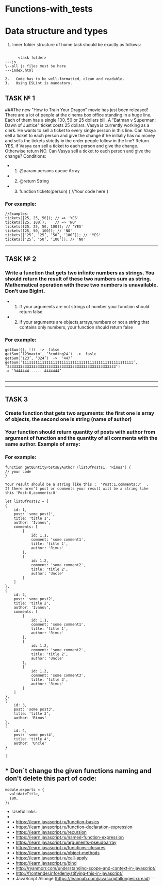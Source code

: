 # Functions-with_tests
# Data structure and types

1.   Inner folder structure of home task should be exactly as follows:
```
 
      <task folder>
---js
\--all js files must be here
---index.html
 
2.   Code has to be well-formatted, clean and readable.
3.   Using ESLint is mandatory.
```


## TASK № 1
###The new "How to Train Your Dragon” movie has just been released!  There are a lot of people at the cinema box office standing in a huge line. Each of them has a single 100, 50 or 25 dollars bill. A "Batman v Superman: Dawn of Justice" ticket costs 25 dollars. Vasya is currently working as a clerk. He wants to sell a ticket to every single person in this line. Can Vasya sell a ticket to each person and give the change if he initially has no money and sells the tickets strictly in the order people follow in the line? Return YES, if Vasya can sell a ticket to each person and give the change. Otherwise return NO. Can Vasya sell a ticket to each person and give the change?
Conditions:
* 1. @param persons queue Array
* 2. @return String
* 3. function tickets(person) {
//Your code here
}

### For example:
```
//Examples:
tickets([25, 25, 50]); // => 'YES'
tickets([25, 100]);    // => 'NO'
tickets([25, 25, 50, 100]); // 'YES'
tickets([25, 50, 100]); // 'NO'
tickets([‘25’, ‘25’, ‘50’, ‘100’]); // 'YES'
tickets([‘25’, ‘50’, ‘100’]); // 'NO'
```

 

<hr>

## TASK № 2
###    Write a function that gets two infinite numbers as strings. You should return the result of these two numbers sum as string. Mathematical operation with these two numbers is unavailable. Don’t use BigInt.
* 1. If your arguments are not strings of number your function should return false
* 2. If your arguments are objects,arrays,numbers or not a string that contains only numbers, your function should return false
### For example:


```
getSum({}, [])  ->  false
getSum(‘123maxim’, ‘3coding24’)  ->  fasle
getSum(‘123’, ‘324’)  ->  ‘447’
getSum(‘111111111111111111111111111111111111111111111111111’,        ’23333333333333333333333333333333333333333333333333’)
-> ‘3444444.......4444444’
 
```

 
<hr>
<hr>

## TASK 3
###  Create function that gets two arguments: the first one is array of objects, the second one is string (name of author) 
### Your function should return quantity of posts with author from argument of function and the quantity of all comments with the same author. Example of array:
### For example:

 
```
function getQuntityPostsByAuthor (listOfPosts1, 'Rimus') {
// your code
}
 
Your result should be a string like this :  'Post:1,comments:3'  ,
If there aren’t post or comments your result will be a string like this 'Post:0,comments:0'
```
 
 
```
let listOfPosts2 = [
{
    id: 1,
    post: 'some post1',
    title: 'title 1',
    author: 'Ivanov',
    comments: [
        {
            id: 1.1,
            comment: 'some comment1',
            title: 'title 1',
            author: 'Rimus'
        },
        {
            id: 1.2,
            comment: 'some comment2',
            title: 'title 2',
            author: 'Uncle'
        }
    ]
},
{
    id: 2,
    post: 'some post2',
    title: 'title 2',
    author: 'Ivanov',
    comments: [
        {
            id: 1.1,
            comment: 'some comment1',
            title: 'title 1',
            author: 'Rimus'
        },
        {
            id: 1.2,
            comment: 'some comment2',
            title: 'title 2',
            author: 'Uncle'
        },
        {
            id: 1.3,
            comment: 'some comment3',
            title: 'title 3',
            author: 'Rimus'
        }
    ]
},
{
    id: 3,
    post: 'some post3',
    title: 'title 3',
    author: 'Rimus'
},
{
    id: 4,
    post: 'some post4',
    title: 'title 4',
    author: 'Uncle'
}
 
]
```

 



## * Don`t change the given functions naming and don't delete this part of code:
```
module.exports = {
  validateTitle,
  sum,
};
```

 
- Useful links:
-  
- :black_small_square:         https://learn.javascript.ru/function-basics
- :black_small_square:         https://learn.javascript.ru/function-declaration-expression
- :black_small_square:         https://learn.javascript.ru/recursion
- :black_small_square:         https://learn.javascript.ru/named-function-expression
- :black_small_square:         https://learn.javascript.ru/arguments-pseudoarray
- :black_small_square:         https://learn.javascript.ru/functions-closures
- :black_small_square:         https://learn.javascript.ru/object-methods
- :black_small_square:         https://learn.javascript.ru/call-apply
- :black_small_square:         https://learn.javascript.ru/bind
- :black_small_square:         http://ryanmorr.com/understanding-scope-and-context-in-javascript/
- :black_small_square:         http://frontender.info/demystifying-this-in-javascript/
- :black_small_square:         JavaScript Allongé (https://leanpub.com/javascriptallongesix/read)
``

